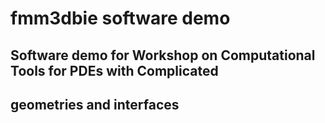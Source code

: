 # fmm3dbie software demo

## Software demo for Workshop on Computational Tools for PDEs with Complicated
## geometries and interfaces


